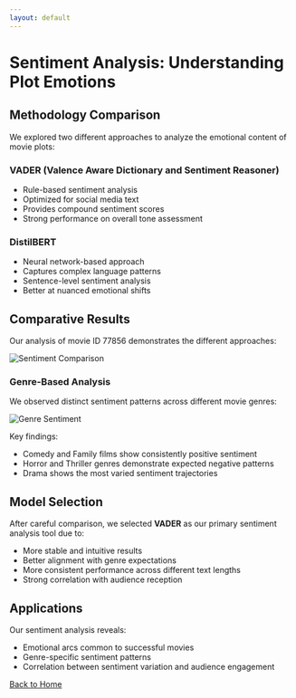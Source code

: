 ```yaml
---
layout: default
---
```


# Sentiment Analysis: Understanding Plot Emotions

## Methodology Comparison

We explored two different approaches to analyze the emotional content of movie plots:

### VADER (Valence Aware Dictionary and Sentiment Reasoner)
- Rule-based sentiment analysis
- Optimized for social media text
- Provides compound sentiment scores
- Strong performance on overall tone assessment

### DistilBERT
- Neural network-based approach
- Captures complex language patterns
- Sentence-level sentiment analysis
- Better at nuanced emotional shifts

## Comparative Results

Our analysis of movie ID 77856 demonstrates the different approaches:

![Sentiment Comparison](../assets/img/sentiment_comparison.png)

### Genre-Based Analysis

We observed distinct sentiment patterns across different movie genres:

![Genre Sentiment](../assets/img/genre_sentiment.png)

Key findings:
- Comedy and Family films show consistently positive sentiment
- Horror and Thriller genres demonstrate expected negative patterns
- Drama shows the most varied sentiment trajectories

## Model Selection

After careful comparison, we selected **VADER** as our primary sentiment analysis tool due to:
- More stable and intuitive results
- Better alignment with genre expectations
- More consistent performance across different text lengths
- Strong correlation with audience reception

## Applications

Our sentiment analysis reveals:
- Emotional arcs common to successful movies
- Genre-specific sentiment patterns
- Correlation between sentiment variation and audience engagement

[Back to Home](./)